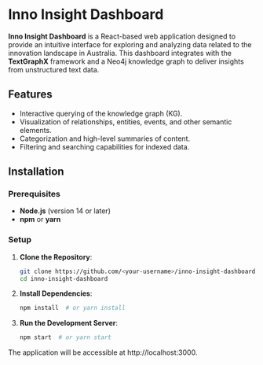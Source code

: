 # Inno Insight Dashboard  

**Inno Insight Dashboard** is a React-based web application designed to provide an intuitive interface for exploring and analyzing data related to the innovation landscape in Australia. This dashboard integrates with the **TextGraphX** framework and a Neo4j knowledge graph to deliver insights from unstructured text data.  

## Features  
- Interactive querying of the knowledge graph (KG).  
- Visualization of relationships, entities, events, and other semantic elements.  
- Categorization and high-level summaries of content.  
- Filtering and searching capabilities for indexed data.  

## Installation  

### Prerequisites  
- **Node.js** (version 14 or later)  
- **npm** or **yarn**  

### Setup  

1. **Clone the Repository**:  
   ```bash
   git clone https://github.com/<your-username>/inno-insight-dashboard.git  
   cd inno-insight-dashboard

1. **Install Dependencies**:  
   ```bash
   npm install  # or yarn install  


1. **Run the Development Server**:  
   ```bash
   npm start  # or yarn start

  The application will be accessible at http://localhost:3000.
